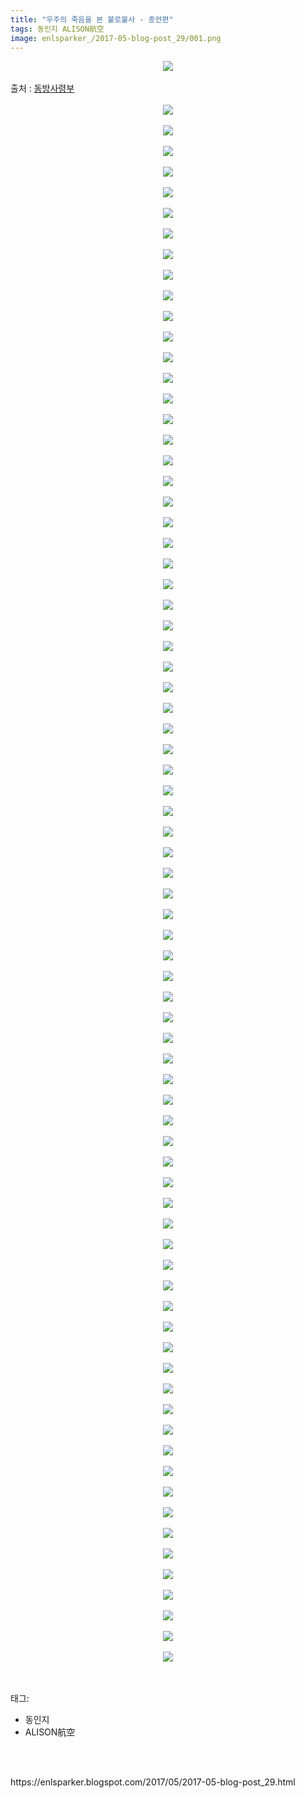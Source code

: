 ```yaml
---
title: "우주의 죽음을 본 불로불사 - 종언편"
tags: 동인지 ALISON航空
image: enlsparker_/2017-05-blog-post_29/001.png
---
```

<div class="article">
<div class="post-body entry-content" id="post-body-7773585818515407198" itemprop="description articleBody">
<div class="separator" style="clear: both; text-align: center;">
<img src="{{ site.nasurl }}/enlsparker_/2017-05-blog-post_29/001.png"/></div>
<br/>
<a name="more"></a>출처 : <a href="http://cafe.naver.com/touhouheadquarters">동방사령부</a><br/>
<br/>
<div class="separator" style="clear: both; text-align: center;">
<img src="{{ site.nasurl }}/enlsparker_/2017-05-blog-post_29/002.png"/></div>
<br/>
<div class="separator" style="clear: both; text-align: center;">
<img src="{{ site.nasurl }}/enlsparker_/2017-05-blog-post_29/003.png"/></div>
<br/>
<div class="separator" style="clear: both; text-align: center;">
<img src="{{ site.nasurl }}/enlsparker_/2017-05-blog-post_29/004.png"/></div>
<br/>
<div class="separator" style="clear: both; text-align: center;">
<img src="{{ site.nasurl }}/enlsparker_/2017-05-blog-post_29/005.png"/></div>
<br/>
<div class="separator" style="clear: both; text-align: center;">
<img src="{{ site.nasurl }}/enlsparker_/2017-05-blog-post_29/006.png"/></div>
<br/>
<div class="separator" style="clear: both; text-align: center;">
<img src="{{ site.nasurl }}/enlsparker_/2017-05-blog-post_29/007.png"/></div>
<br/>
<div class="separator" style="clear: both; text-align: center;">
<img src="{{ site.nasurl }}/enlsparker_/2017-05-blog-post_29/008.png"/></div>
<br/>
<div class="separator" style="clear: both; text-align: center;">
<img src="{{ site.nasurl }}/enlsparker_/2017-05-blog-post_29/009.png"/></div>
<br/>
<div class="separator" style="clear: both; text-align: center;">
<img src="{{ site.nasurl }}/enlsparker_/2017-05-blog-post_29/010.png"/></div>
<br/>
<div class="separator" style="clear: both; text-align: center;">
<img src="{{ site.nasurl }}/enlsparker_/2017-05-blog-post_29/011.png"/></div>
<br/>
<div class="separator" style="clear: both; text-align: center;">
<img src="{{ site.nasurl }}/enlsparker_/2017-05-blog-post_29/012.png"/></div>
<br/>
<div class="separator" style="clear: both; text-align: center;">
<img src="{{ site.nasurl }}/enlsparker_/2017-05-blog-post_29/013.png"/></div>
<br/>
<div class="separator" style="clear: both; text-align: center;">
<img src="{{ site.nasurl }}/enlsparker_/2017-05-blog-post_29/014.png"/></div>
<br/>
<div class="separator" style="clear: both; text-align: center;">
<img src="{{ site.nasurl }}/enlsparker_/2017-05-blog-post_29/015.png"/></div>
<br/>
<div class="separator" style="clear: both; text-align: center;">
<img src="{{ site.nasurl }}/enlsparker_/2017-05-blog-post_29/016.png"/></div>
<br/>
<div class="separator" style="clear: both; text-align: center;">
<img src="{{ site.nasurl }}/enlsparker_/2017-05-blog-post_29/017.png"/></div>
<br/>
<div class="separator" style="clear: both; text-align: center;">
<img src="{{ site.nasurl }}/enlsparker_/2017-05-blog-post_29/018.png"/></div>
<br/>
<div class="separator" style="clear: both; text-align: center;">
<img src="{{ site.nasurl }}/enlsparker_/2017-05-blog-post_29/019.png"/></div>
<br/>
<div class="separator" style="clear: both; text-align: center;">
<img src="{{ site.nasurl }}/enlsparker_/2017-05-blog-post_29/020.png"/></div>
<br/>
<div class="separator" style="clear: both; text-align: center;">
<img src="{{ site.nasurl }}/enlsparker_/2017-05-blog-post_29/021.png"/></div>
<br/>
<div class="separator" style="clear: both; text-align: center;">
<img src="{{ site.nasurl }}/enlsparker_/2017-05-blog-post_29/022.png"/></div>
<br/>
<div class="separator" style="clear: both; text-align: center;">
<img src="{{ site.nasurl }}/enlsparker_/2017-05-blog-post_29/023.png"/></div>
<br/>
<div class="separator" style="clear: both; text-align: center;">
<img src="{{ site.nasurl }}/enlsparker_/2017-05-blog-post_29/024.png"/></div>
<br/>
<div class="separator" style="clear: both; text-align: center;">
<img src="{{ site.nasurl }}/enlsparker_/2017-05-blog-post_29/025.png"/></div>
<br/>
<div class="separator" style="clear: both; text-align: center;">
<img src="{{ site.nasurl }}/enlsparker_/2017-05-blog-post_29/026.png"/></div>
<br/>
<div class="separator" style="clear: both; text-align: center;">
<img src="{{ site.nasurl }}/enlsparker_/2017-05-blog-post_29/027.png"/></div>
<br/>
<div class="separator" style="clear: both; text-align: center;">
<img src="{{ site.nasurl }}/enlsparker_/2017-05-blog-post_29/028.png"/></div>
<br/>
<div class="separator" style="clear: both; text-align: center;">
<img src="{{ site.nasurl }}/enlsparker_/2017-05-blog-post_29/029.png"/></div>
<br/>
<div class="separator" style="clear: both; text-align: center;">
<img src="{{ site.nasurl }}/enlsparker_/2017-05-blog-post_29/030.png"/></div>
<br/>
<div class="separator" style="clear: both; text-align: center;">
<img src="{{ site.nasurl }}/enlsparker_/2017-05-blog-post_29/031.png"/></div>
<br/>
<div class="separator" style="clear: both; text-align: center;">
<img src="{{ site.nasurl }}/enlsparker_/2017-05-blog-post_29/032.png"/></div>
<br/>
<div class="separator" style="clear: both; text-align: center;">
<img src="{{ site.nasurl }}/enlsparker_/2017-05-blog-post_29/033.png"/></div>
<br/>
<div class="separator" style="clear: both; text-align: center;">
<img src="{{ site.nasurl }}/enlsparker_/2017-05-blog-post_29/034.png"/></div>
<br/>
<div class="separator" style="clear: both; text-align: center;">
<img src="{{ site.nasurl }}/enlsparker_/2017-05-blog-post_29/035.png"/></div>
<br/>
<div class="separator" style="clear: both; text-align: center;">
<img src="{{ site.nasurl }}/enlsparker_/2017-05-blog-post_29/036.png"/></div>
<br/>
<div class="separator" style="clear: both; text-align: center;">
<img src="{{ site.nasurl }}/enlsparker_/2017-05-blog-post_29/037.png"/></div>
<br/>
<div class="separator" style="clear: both; text-align: center;">
<img src="{{ site.nasurl }}/enlsparker_/2017-05-blog-post_29/038.png"/></div>
<br/>
<div class="separator" style="clear: both; text-align: center;">
<img src="{{ site.nasurl }}/enlsparker_/2017-05-blog-post_29/039.png"/></div>
<br/>
<div class="separator" style="clear: both; text-align: center;">
<img src="{{ site.nasurl }}/enlsparker_/2017-05-blog-post_29/040.png"/></div>
<br/>
<div class="separator" style="clear: both; text-align: center;">
<img src="{{ site.nasurl }}/enlsparker_/2017-05-blog-post_29/041.png"/></div>
<br/>
<div class="separator" style="clear: both; text-align: center;">
<img src="{{ site.nasurl }}/enlsparker_/2017-05-blog-post_29/042.png"/></div>
<br/>
<div class="separator" style="clear: both; text-align: center;">
<img src="{{ site.nasurl }}/enlsparker_/2017-05-blog-post_29/043.png"/></div>
<br/>
<div class="separator" style="clear: both; text-align: center;">
<img src="{{ site.nasurl }}/enlsparker_/2017-05-blog-post_29/044.png"/></div>
<br/>
<div class="separator" style="clear: both; text-align: center;">
<img src="{{ site.nasurl }}/enlsparker_/2017-05-blog-post_29/045.png"/></div>
<br/>
<div class="separator" style="clear: both; text-align: center;">
<img src="{{ site.nasurl }}/enlsparker_/2017-05-blog-post_29/046.png"/></div>
<br/>
<div class="separator" style="clear: both; text-align: center;">
<img src="{{ site.nasurl }}/enlsparker_/2017-05-blog-post_29/047.png"/></div>
<br/>
<div class="separator" style="clear: both; text-align: center;">
<img src="{{ site.nasurl }}/enlsparker_/2017-05-blog-post_29/048.png"/></div>
<br/>
<div class="separator" style="clear: both; text-align: center;">
<img src="{{ site.nasurl }}/enlsparker_/2017-05-blog-post_29/049.png"/></div>
<br/>
<div class="separator" style="clear: both; text-align: center;">
<img src="{{ site.nasurl }}/enlsparker_/2017-05-blog-post_29/050.png"/></div>
<br/>
<div class="separator" style="clear: both; text-align: center;">
<img src="{{ site.nasurl }}/enlsparker_/2017-05-blog-post_29/051.png"/></div>
<br/>
<div class="separator" style="clear: both; text-align: center;">
<img src="{{ site.nasurl }}/enlsparker_/2017-05-blog-post_29/052.png"/></div>
<br/>
<div class="separator" style="clear: both; text-align: center;">
<img src="{{ site.nasurl }}/enlsparker_/2017-05-blog-post_29/053.png"/></div>
<br/>
<div class="separator" style="clear: both; text-align: center;">
<img src="{{ site.nasurl }}/enlsparker_/2017-05-blog-post_29/054.png"/></div>
<br/>
<div class="separator" style="clear: both; text-align: center;">
<img src="{{ site.nasurl }}/enlsparker_/2017-05-blog-post_29/055.png"/></div>
<br/>
<div class="separator" style="clear: both; text-align: center;">
<img src="{{ site.nasurl }}/enlsparker_/2017-05-blog-post_29/056.png"/></div>
<br/>
<div class="separator" style="clear: both; text-align: center;">
<img src="{{ site.nasurl }}/enlsparker_/2017-05-blog-post_29/057.png"/></div>
<br/>
<div class="separator" style="clear: both; text-align: center;">
<img src="{{ site.nasurl }}/enlsparker_/2017-05-blog-post_29/058.png"/></div>
<br/>
<div class="separator" style="clear: both; text-align: center;">
<img src="{{ site.nasurl }}/enlsparker_/2017-05-blog-post_29/059.png"/></div>
<br/>
<div class="separator" style="clear: both; text-align: center;">
<img src="{{ site.nasurl }}/enlsparker_/2017-05-blog-post_29/060.png"/></div>
<br/>
<div class="separator" style="clear: both; text-align: center;">
<img src="{{ site.nasurl }}/enlsparker_/2017-05-blog-post_29/061.png"/></div>
<br/>
<div class="separator" style="clear: both; text-align: center;">
<img src="{{ site.nasurl }}/enlsparker_/2017-05-blog-post_29/062.png"/></div>
<br/>
<div class="separator" style="clear: both; text-align: center;">
<img src="{{ site.nasurl }}/enlsparker_/2017-05-blog-post_29/063.png"/></div>
<br/>
<div class="separator" style="clear: both; text-align: center;">
<img src="{{ site.nasurl }}/enlsparker_/2017-05-blog-post_29/064.png"/></div>
<br/>
<div class="separator" style="clear: both; text-align: center;">
<img src="{{ site.nasurl }}/enlsparker_/2017-05-blog-post_29/065.png"/></div>
<br/>
<div class="separator" style="clear: both; text-align: center;">
<img src="{{ site.nasurl }}/enlsparker_/2017-05-blog-post_29/066.png"/></div>
<br/>
<div class="separator" style="clear: both; text-align: center;">
<img src="{{ site.nasurl }}/enlsparker_/2017-05-blog-post_29/067.png"/></div>
<br/>
<div class="separator" style="clear: both; text-align: center;">
<img src="{{ site.nasurl }}/enlsparker_/2017-05-blog-post_29/068.png"/></div>
<br/>
<div class="separator" style="clear: both; text-align: center;">
<img src="{{ site.nasurl }}/enlsparker_/2017-05-blog-post_29/069.png"/></div>
<br/>
<div class="separator" style="clear: both; text-align: center;">
<img src="{{ site.nasurl }}/enlsparker_/2017-05-blog-post_29/070.png"/></div>
<br/>
<div class="separator" style="clear: both; text-align: center;">
<img src="{{ site.nasurl }}/enlsparker_/2017-05-blog-post_29/071.png"/></div>
<br/>
<div class="separator" style="clear: both; text-align: center;">
<img src="{{ site.nasurl }}/enlsparker_/2017-05-blog-post_29/072.png"/></div>
<br/>
<div class="separator" style="clear: both; text-align: center;">
<img src="{{ site.nasurl }}/enlsparker_/2017-05-blog-post_29/073.png"/></div>
<br/>
<div class="separator" style="clear: both; text-align: center;">
<img src="{{ site.nasurl }}/enlsparker_/2017-05-blog-post_29/074.png"/></div>
<br/>
<div class="separator" style="clear: both; text-align: center;">
<img src="{{ site.nasurl }}/enlsparker_/2017-05-blog-post_29/075.png"/></div>
<br/>
<div class="separator" style="clear: both; text-align: center;">
<img src="{{ site.nasurl }}/enlsparker_/2017-05-blog-post_29/076.png"/></div>
<br/>
<div class="separator" style="clear: both; text-align: center;">
<img src="{{ site.nasurl }}/enlsparker_/2017-05-blog-post_29/077.png"/></div>
<br/>
<div style="clear: both;"></div>
</div></div><br/>
<div class="tagTrail">
<p>태그: </p>
<ul>
<li>동인지</li>
<li>ALISON航空</li>
</ul>
</div><br/>

<br/>
<p id="refer">https://enlsparker.blogspot.com/2017/05/2017-05-blog-post_29.html</p>
<br/>
